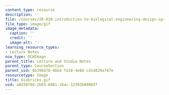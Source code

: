 ```yaml
---
content_type: resource
description: ''
file: /courses/20-020-introduction-to-biological-engineering-design-spring-2009/a8d38f0d2b93688116ac12393b08065f_biobricks.gif
file_type: image/gif
image_metadata:
  caption: ''
  credit: ''
  image-alt: ''
learning_resource_types:
- Lecture Notes
ocw_type: OCWImage
parent_title: Lecture and Studio Notes
parent_type: CourseSection
parent_uid: 6b390478-4bb4-fa18-4e86-cd14829a747e
resourcetype: Image
title: biobricks.gif
uid: a8d38f0d-2b93-6881-16ac-12393b08065f
---
```

